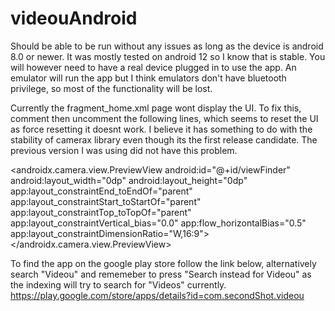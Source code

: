 # videouAndroid

Should be able to be run without any issues as long as the device is android 8.0 or newer. It was mostly tested on android 12 so I know that is stable. You will however need to have a real device plugged in to use the app. An emulator will run the app but I think emulators don't have bluetooth privilege, so most of the functionality will be lost.

Currently the fragment_home.xml page wont display the UI. To fix this, comment then uncomment the following lines, which seems to reset the UI as force resetting it doesnt work. I believe it has something to do with the stability of camerax library even though its the first release candidate. The previous version I was using did not have this problem.

<androidx.camera.view.PreviewView
        android:id="@+id/viewFinder"
        android:layout_width="0dp"
        android:layout_height="0dp"
        app:layout_constraintEnd_toEndOf="parent"
        app:layout_constraintStart_toStartOf="parent"
        app:layout_constraintTop_toTopOf="parent"
        app:layout_constraintVertical_bias="0.0"
        app:flow_horizontalBias="0.5"
        app:layout_constraintDimensionRatio="W,16:9">
</androidx.camera.view.PreviewView>


To find the app on the google play store follow the link below, alternatively search "Videou" and rememeber to press "Search instead for Videou" as the indexing will try to search for "Videos" currently.
https://play.google.com/store/apps/details?id=com.secondShot.videou
